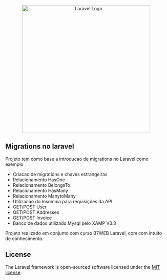 <p align="center"><a href="https://laravel.com" target="_blank"><img src="https://raw.githubusercontent.com/laravel/art/master/logo-lockup/5%20SVG/2%20CMYK/1%20Full%20Color/laravel-logolockup-cmyk-red.svg" width="400" alt="Laravel Logo"></a></p>


## Migrations no laravel

Projeto tem como base a introducao de migrations no Laravel como exemplo

- Criacao de migrations e chaves estrangeiras
- Relacionamento HasOne
- Relacionamento BelongsTo
- Relacionamento HasMany
- Relacionamento ManytoMany
- Utilizacao do Insomnia para requisições da API
- GET/POST User
- GET/POST Addresses
- GET/POST Invoice
- Banco de dados utilizado Mysql pelo XAMP V3.3




Projeto realizado em conjunto com curso B7WEB Laravel, com com intuito de conhecimento.


## License

The Laravel framework is open-sourced software licensed under the [MIT license](https://opensource.org/licenses/MIT).
